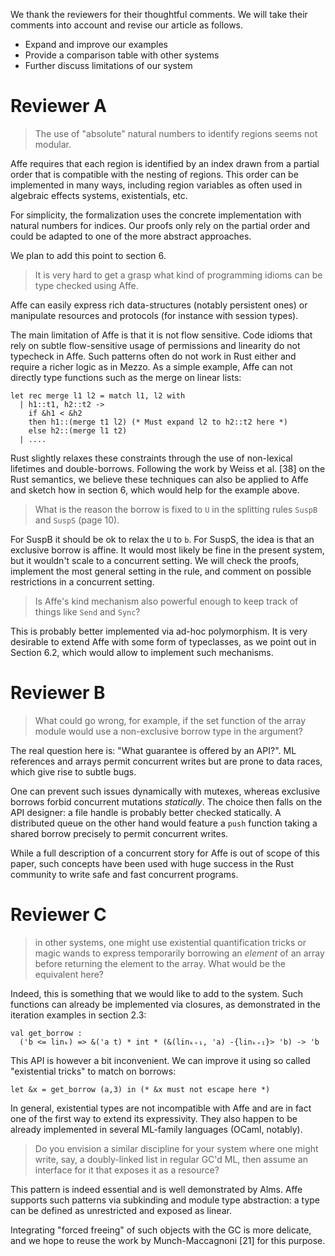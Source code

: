 We thank the reviewers for their thoughtful comments.
We will take their comments into account and revise our article as follows.
- Expand and improve our examples
- Provide a comparison table with other systems 
- Further discuss limitations of our system

# Reviewer A

> The use of "absolute" natural numbers to identify regions seems not modular.

Affe requires that each region is identified by an index drawn from a partial
order that is compatible with the nesting of regions.
This order can be implemented in many ways, including region variables
as often used in algebraic effects systems, existentials, etc.

For simplicity, the formalization uses the concrete implementation with 
natural numbers for indices. Our proofs only rely on
the partial order and could be adapted to one of the
more abstract approaches.

We plan to add this point to section 6.

> It is very hard to get a grasp what kind of programming idioms can be type checked using Affe.

Affe can easily express rich data-structures (notably 
persistent ones) or manipulate resources and protocols (for instance with session types).

The main limitation of Affe is that it is not flow sensitive.
Code idioms that rely on subtle flow-sensitive usage of 
permissions and linearity do not typecheck in Affe. Such patterns often
do not work in Rust either and require a richer logic as in Mezzo.
As a simple example, Affe can not directly type functions such as the 
merge on linear lists:
```
let rec merge l1 l2 = match l1, l2 with
  | h1::t1, h2::t2 ->
    if &h1 < &h2 
    then h1::(merge t1 l2) (* Must expand l2 to h2::t2 here *)
    else h2::(merge l1 t2)
  | ....
```

Rust slightly relaxes these constraints through the use of non-lexical lifetimes
and double-borrows. 
Following the work by Weiss et al. [38] on the Rust semantics, we believe
these techniques can also be applied to Affe and 
sketch how in section 6, which would help for the example above.

> What is the reason the borrow is fixed to `U` in the splitting rules `SuspB` and `SuspS` (page 10).

For SuspB it should be ok to relax the `U` to `b`. For SuspS, the idea
is that an exclusive borrow is affine. It would most likely be fine in
the present system, but it wouldn't scale to a concurrent setting.
We will check the proofs, implement the most general setting in the
rule, and comment on possible restrictions in a concurrent setting.

> Is Affe's kind mechanism also powerful enough to keep track of things like `Send` and `Sync`?

This is probably better implemented via ad-hoc polymorphism. It is very
desirable to extend Affe with some form of typeclasses, as we point out in
Section 6.2, which would allow to implement such mechanisms.

# Reviewer B

> What could go wrong, for example, if the set function of the array module would use a non-exclusive borrow type in the argument?

The real question here is: "What guarantee is offered by an API?".
ML references and arrays permit concurrent writes but are prone to
data races, which give rise to subtle bugs.

One can prevent such issues dynamically with mutexes, whereas exclusive borrows
forbid concurrent mutations *statically*. The choice then falls on the 
API designer: a file handle is probably better checked statically.
A distributed queue on the other hand would 
feature a `push` function taking a shared borrow precisely
to permit concurrent writes.

While a full description of a concurrent story for Affe is out of scope 
of this paper, such concepts have been used with huge success in the Rust
community to write safe and fast concurrent programs.

# Reviewer C

> in other systems, one might use existential quantification tricks or magic wands to express temporarily borrowing an *element* of an array before returning the element to the array. What would be the equivalent here? 

Indeed, this is something that we would like to add to the system. 
Such functions can already be implemented via closures, 
as demonstrated in the iteration examples in section 2.3:

    val get_borrow :
      ('b <= linₖ) => &('a t) * int * (&(linₖ₊₁, 'a) -{linₖ₊₁}> 'b) -> 'b

This API is however a bit inconvenient. We can improve it using
so called "existential tricks" to match on borrows:

    let &x = get_borrow (a,3) in (* &x must not escape here *)

In general, existential types are not incompatible with Affe and are in fact
one of the first way to extend its expressivity. They also happen to be already implemented in several ML-family languages (OCaml, notably).

> Do you envision a similar discipline for your system where one might write, say, a doubly-linked list in regular GC'd ML, then assume an interface for it that exposes it as a resource?

This pattern is indeed essential and is well demonstrated by Alms.
Affe supports such patterns via subkinding and module type abstraction:
a type can be defined as unrestricted and exposed as linear.

Integrating "forced freeing" of such objects with the GC is more delicate,
and we hope to reuse the work by Munch-Maccagnoni [21] for this purpose.
